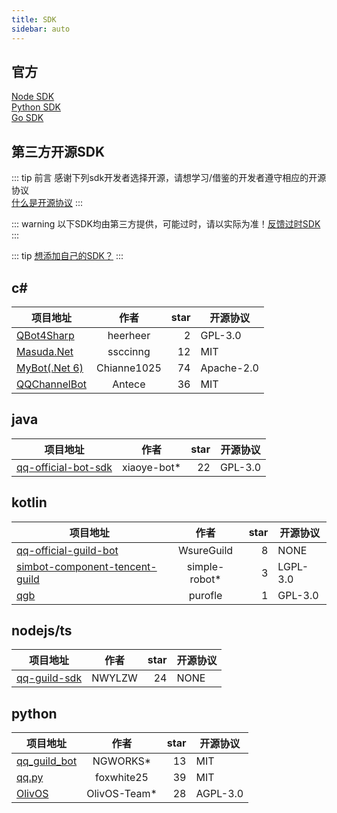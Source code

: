 ```yaml
---
title: SDK
sidebar: auto
---
```


 ## 官方

[Node SDK](https://bot.q.qq.com/wiki/develop/nodesdk/)  
[Python SDK](https://bot.q.qq.com/wiki/develop/pythonsdk/)  
[Go SDK](https://pkg.go.dev/github.com/tencent-connect/botgo)

<h2>第三方开源SDK</h2>

::: tip 前言
感谢下列sdk开发者选择开源，请想学习/借鉴的开发者遵守相应的开源协议  
[什么是开源协议](/docs/open_source_protocol.html)
:::

::: warning
以下SDK均由第三方提供，可能过时，请以实际为准！[反馈过时SDK](/about/contact.html#反馈)
:::

::: tip
[想添加自己的SDK？](/about/contact.html#sdk)
:::

 ## c#

| 项目地址 | 作者 | star | 开源协议 |
| ------- |:----:| ----:| -------- |
[QBot4Sharp](https://github.com/heerheer/QBot4Sharp) | heerheer | 2 | GPL-3.0 |
[Masuda.Net](https://github.com/ssccinng/Masuda.Net) | ssccinng | 12 | MIT |
[MyBot(.Net 6)](https://github.com/Chianne1025/QQChannelFramework) | Chianne1025 | 74 | Apache-2.0 |
[QQChannelBot](https://github.com/Antecer/QQChannelBot) | Antece | 36 | MIT |

 ## java

| 项目地址 | 作者 | star | 开源协议 |
| ------- |:----:| ----:| -------- |
[qq-official-bot-sdk](https://github.com/xiaoye-bot/qq-official-bot-sdk) | xiaoye-bot* | 22 | GPL-3.0 |

 ## kotlin

| 项目地址 | 作者 | star | 开源协议 |
| ------- |:----:| ----:| -------- |
[qq-official-guild-bot](https://github.com/WsureGuild/qq-official-guild-bot) | WsureGuild | 8 | NONE |
[simbot-component-tencent-guild](https://github.com/simple-robot/simbot-component-tencent-guild) | simple-robot* | 3 | LGPL-3.0
[qgb](https://github.com/purofle/qgb) | purofle | 1 | GPL-3.0

 ## nodejs/ts

| 项目地址 | 作者 | star | 开源协议 |
| ------- |:----:| ----:| -------- |
[qq-guild-sdk](https://github.com/NWYLZW/qq-guild-sdk) | NWYLZW | 24 | NONE |

 ## python

| 项目地址 | 作者 | star | 开源协议 |
| ------- |:----:| ----:| -------- |
[qq_guild_bot](https://github.com/NGWORKS/qq_guild_bot) | NGWORKS* | 13 | MIT |
[qq.py](https://github.com/foxwhite25/qq.py) | foxwhite25 | 39 | MIT |
[OlivOS](https://github.com/OlivOS-Team/OlivOS) | OlivOS-Team* | 28 | AGPL-3.0 |